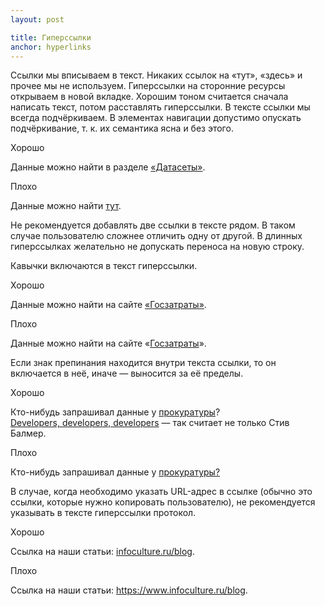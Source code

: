 ```yaml
---
layout: post

title: Гиперссылки
anchor: hyperlinks
---
```


Ссылки мы вписываем в текст. Никаких ссылок на «тут», «здесь» и прочее мы не используем. Гиперссылки на сторонние ресурсы открываем в новой вкладке. Хорошим тоном считается сначала написать текст, потом расставлять гиперссылки. В тексте ссылки мы всегда подчёркиваем. В элементах навигации допустимо опускать подчёркивание, т.&nbsp;к. их семантика ясна и без этого.

<p class="color-green-text">Хорошо</p>
<span class="example p-2">Данные можно найти в разделе <a href="#">«Датасеты»</a>.</span>

<p class="color-red-text">Плохо</p>
<span class="example p-2">Данные можно найти <a href="#">тут</a>.</span>

Не рекомендуется добавлять две ссылки в тексте рядом. В таком случае пользователю сложнее отличить одну от другой. В длинных гиперссылках желательно не допускать переноса на новую строку.

Кавычки включаются в текст гиперссылки.

<p class="color-green-text">Хорошо</p>
<span class="example p-2">Данные можно найти на сайте <a href="#">«Госзатраты»</a>.</span>

<p class="color-red-text">Плохо</p>
<span class="example p-2">Данные можно найти на сайте «<a href="#">Госзатраты</a>».</span>

Если знак препинания находится внутри текста ссылки, то он включается в неё, иначе — выносится за её пределы.

<p class="color-green-text">Хорошо</p>
<span class="example p-2 d-inline-block mb-2">Кто-нибудь запрашивал данные у <a href="#">прокуратуры</a>?</span><br>
<span class="example p-2 d-inline-block"><a href="#">Developers, developers, developers</a> — так считает не только Стив Балмер.</span>

<p class="color-red-text">Плохо</p>
<span class="example p-2">Кто-нибудь запрашивал данные у <a href="#">прокуратуры?</a></span>

В случае, когда необходимо указать URL-адрес в ссылке (обычно это ссылки, которые нужно копировать пользователю), не рекомендуется указывать в тексте гиперссылки протокол. 

<p class="color-green-text">Хорошо</p>
<span class="example p-2">Ссылка на наши статьи: <a href="#">infoculture.ru/blog</a>.</span>

<p class="color-red-text">Плохо</p>
<span class="example p-2">Ссылка на наши статьи: <a href="#">https://www.infoculture.ru/blog</a>.</span>